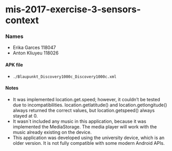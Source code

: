 # mis-2017-exercise-3-sensors-context


### Names
- Erika Garces 118047
- Anton Kliuyeu 118026


#### APK file
- `./Blaupunkt_Discovery1000c_Discovery1000c.xml`


#### Notes
- It was implemented location.get.speed; however, it couldn’t be tested due to incompatibilities. location.getlatitude() and location.getlongitude() always returned the correct values, but location.getspeed() always stayed at 0. 
- It wasn´t included any music in this application, because it was implemented the MediaStorage. The media player will work with the music already existing on the device.  
- This application was developed using the university device, which is an older version. It is not fully compatible with some modern Android APIs. 




